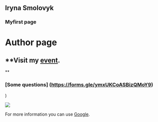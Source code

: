 ## Iryna Smolovyk


### Myfirst page


# Author page
## **Visit my [event](https://calendar.google.com/event?action=TEMPLATE&tmeid=NmEwbTZ0ZmwwODU4YmVxYWtiaWNlMTNta24gaXJlbmthc21vQG0&tmsrc=irenkasmo%40gmail.com).
**
### [Some questions] (https://forms.gle/ymxUKCoASBizQMoY9)

)


![](https://images.pexels.com/photos/110854/pexels-photo-110854.jpeg?auto=compress&cs=tinysrgb&dpr=1&w=500)


For more information you can use [Google](https://www.google.com.ua/).


